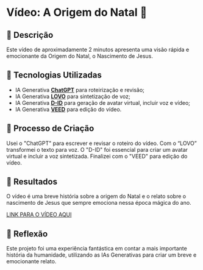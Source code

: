 # Vídeo: A Origem do Natal 🎥

## 📒 Descrição
Este vídeo de aproximadamente 2 minutos apresenta uma visão rápida e emocionante da Origem do Natal, o Nascimento de Jesus.

## 🤖 Tecnologias Utilizadas
- IA Generativa **[ChatGPT](https://chat.openai.com)** para roteirização e revisão;
- IA Generativa **[LOVO](https://www.lovo.ai)** para sintetização de voz;
- IA Generativa **[D-ID](https://www.d-id.com)** para geração de avatar virtual, incluir voz e vídeo;
- IA Generativa **[VEED](https://www.veed.io)** para edição do vídeo.
  
## 🧐 Processo de Criação
Usei o "ChatGPT" para escrever e revisar o roteiro do vídeo. Com o “LOVO” transformei o texto para voz. O "D-ID" foi essencial para criar um avatar virtual e incluir a voz sintetizada. Finalizei com o "VEED" para edição do vídeo.

## 🚀 Resultados
O vídeo é uma breve história sobre a origem do Natal e o relato sobre o nascimento de Jesus que sempre emociona nessa época mágica do ano.

[LINK PARA O VÍDEO AQUI]()

## 💭 Reflexão
Este projeto foi uma experiência fantástica em contar a mais importante história da humanidade, utilizando as IAs Generativas para criar um breve e emocionante relato.
